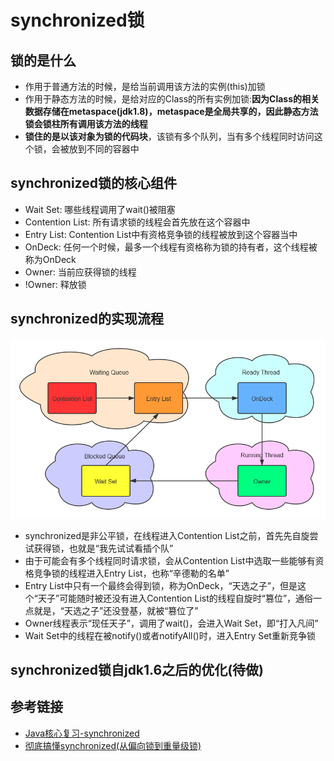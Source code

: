 # synchronized锁

## 锁的是什么

* 作用于普通方法的时候，是给当前调用该方法的实例(this)加锁
* 作用于静态方法的时候，是给对应的Class的所有实例加锁:**因为Class的相关数据存储在metaspace(jdk1.8)，metaspace是全局共享的，因此静态方法锁会锁柱所有调用该方法的线程**
* **锁住的是以该对象为锁的代码块**，该锁有多个队列，当有多个线程同时访问这个锁，会被放到不同的容器中

## synchronized锁的核心组件

* Wait Set: 哪些线程调用了wait()被阻塞
* Contention List: 所有请求锁的线程会首先放在这个容器中
* Entry List: Contention List中有资格竞争锁的线程被放到这个容器当中
* OnDeck: 任何一个时候，最多一个线程有资格称为锁的持有者，这个线程被称为OnDeck
* Owner: 当前应获得锁的线程
* !Owner: 释放锁

## synchronized的实现流程

<div align=center><img src="/assets/syn1.png"/></div>

* synchronized是非公平锁，在线程进入Contention List之前，首先先自旋尝试获得锁，也就是“我先试试看插个队”
* 由于可能会有多个线程同时请求锁，会从Contention List中选取一些能够有资格竞争锁的线程进入Entry List，也称“辛德勒的名单”
* Entry List中只有一个最终会得到锁，称为OnDeck，“天选之子”，但是这个“天子”可能随时被还没有进入Contention List的线程自旋时“篡位”，通俗一点就是，“天选之子”还没登基，就被“篡位了”
* Owner线程表示“现任天子”，调用了wait()，会进入Wait Set，即“打入凡间”
* Wait Set中的线程在被notify()或者notifyAll()时，进入Entry Set重新竞争锁

## synchronized锁自jdk1.6之后的优化(待做)

## 参考链接

* [Java核心复习-synchronized](https://www.cnblogs.com/fonxian/p/10872814.html)
* [彻底搞懂synchronized(从偏向锁到重量级锁)](https://blog.csdn.net/qq_38462278/article/details/81976428)